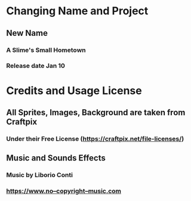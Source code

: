 # Changing Name and Project

## New Name
### **A Slime's Small Hometown**
### Release date Jan 10

# Credits and Usage License
## All Sprites, Images, Background are taken from **Craftpix** 
### Under their **Free License** (https://craftpix.net/file-licenses/)
## Music and Sounds Effects
### Music by Liborio Conti
### https://www.no–copyright–music.com
